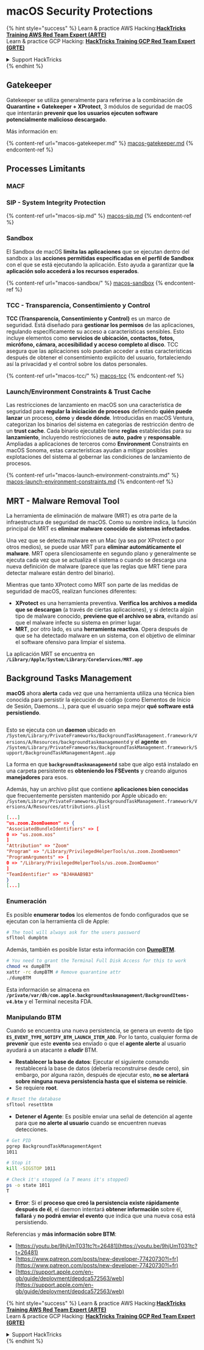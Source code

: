 # macOS Security Protections

{% hint style="success" %}
Learn & practice AWS Hacking:<img src="../../../.gitbook/assets/arte.png" alt="" data-size="line">[**HackTricks Training AWS Red Team Expert (ARTE)**](https://training.hacktricks.xyz/courses/arte)<img src="../../../.gitbook/assets/arte.png" alt="" data-size="line">\
Learn & practice GCP Hacking: <img src="../../../.gitbook/assets/grte.png" alt="" data-size="line">[**HackTricks Training GCP Red Team Expert (GRTE)**<img src="../../../.gitbook/assets/grte.png" alt="" data-size="line">](https://training.hacktricks.xyz/courses/grte)

<details>

<summary>Support HackTricks</summary>

* Check the [**subscription plans**](https://github.com/sponsors/carlospolop)!
* **Join the** 💬 [**Discord group**](https://discord.gg/hRep4RUj7f) or the [**telegram group**](https://t.me/peass) or **follow** us on **Twitter** 🐦 [**@hacktricks\_live**](https://twitter.com/hacktricks\_live)**.**
* **Share hacking tricks by submitting PRs to the** [**HackTricks**](https://github.com/carlospolop/hacktricks) and [**HackTricks Cloud**](https://github.com/carlospolop/hacktricks-cloud) github repos.

</details>
{% endhint %}

## Gatekeeper

Gatekeeper se utiliza generalmente para referirse a la combinación de **Quarantine + Gatekeeper + XProtect**, 3 módulos de seguridad de macOS que intentarán **prevenir que los usuarios ejecuten software potencialmente malicioso descargado**.

Más información en:

{% content-ref url="macos-gatekeeper.md" %}
[macos-gatekeeper.md](macos-gatekeeper.md)
{% endcontent-ref %}

## Processes Limitants

### MACF



### SIP - System Integrity Protection

{% content-ref url="macos-sip.md" %}
[macos-sip.md](macos-sip.md)
{% endcontent-ref %}

### Sandbox

El Sandbox de macOS **limita las aplicaciones** que se ejecutan dentro del sandbox a las **acciones permitidas especificadas en el perfil de Sandbox** con el que se está ejecutando la aplicación. Esto ayuda a garantizar que **la aplicación solo accederá a los recursos esperados**.

{% content-ref url="macos-sandbox/" %}
[macos-sandbox](macos-sandbox/)
{% endcontent-ref %}

### TCC - **Transparencia, Consentimiento y Control**

**TCC (Transparencia, Consentimiento y Control)** es un marco de seguridad. Está diseñado para **gestionar los permisos** de las aplicaciones, regulando específicamente su acceso a características sensibles. Esto incluye elementos como **servicios de ubicación, contactos, fotos, micrófono, cámara, accesibilidad y acceso completo al disco**. TCC asegura que las aplicaciones solo puedan acceder a estas características después de obtener el consentimiento explícito del usuario, fortaleciendo así la privacidad y el control sobre los datos personales.

{% content-ref url="macos-tcc/" %}
[macos-tcc](macos-tcc/)
{% endcontent-ref %}

### Launch/Environment Constraints & Trust Cache

Las restricciones de lanzamiento en macOS son una característica de seguridad para **regular la iniciación de procesos** definiendo **quién puede lanzar** un proceso, **cómo** y **desde dónde**. Introducidas en macOS Ventura, categorizan los binarios del sistema en categorías de restricción dentro de un **trust cache**. Cada binario ejecutable tiene **reglas** establecidas para su **lanzamiento**, incluyendo restricciones de **auto**, **padre** y **responsable**. Ampliadas a aplicaciones de terceros como **Environment** Constraints en macOS Sonoma, estas características ayudan a mitigar posibles explotaciones del sistema al gobernar las condiciones de lanzamiento de procesos.

{% content-ref url="macos-launch-environment-constraints.md" %}
[macos-launch-environment-constraints.md](macos-launch-environment-constraints.md)
{% endcontent-ref %}

## MRT - Malware Removal Tool

La herramienta de eliminación de malware (MRT) es otra parte de la infraestructura de seguridad de macOS. Como su nombre indica, la función principal de MRT es **eliminar malware conocido de sistemas infectados**.

Una vez que se detecta malware en un Mac (ya sea por XProtect o por otros medios), se puede usar MRT para **eliminar automáticamente el malware**. MRT opera silenciosamente en segundo plano y generalmente se ejecuta cada vez que se actualiza el sistema o cuando se descarga una nueva definición de malware (parece que las reglas que MRT tiene para detectar malware están dentro del binario).

Mientras que tanto XProtect como MRT son parte de las medidas de seguridad de macOS, realizan funciones diferentes:

* **XProtect** es una herramienta preventiva. **Verifica los archivos a medida que se descargan** (a través de ciertas aplicaciones), y si detecta algún tipo de malware conocido, **previene que el archivo se abra**, evitando así que el malware infecte su sistema en primer lugar.
* **MRT**, por otro lado, es una **herramienta reactiva**. Opera después de que se ha detectado malware en un sistema, con el objetivo de eliminar el software ofensivo para limpiar el sistema.

La aplicación MRT se encuentra en **`/Library/Apple/System/Library/CoreServices/MRT.app`**

## Background Tasks Management

**macOS** ahora **alerta** cada vez que una herramienta utiliza una técnica bien conocida para persistir la ejecución de código (como Elementos de Inicio de Sesión, Daemons...), para que el usuario sepa mejor **qué software está persistiendo**.

<figure><img src="../../../.gitbook/assets/image (1183).png" alt=""><figcaption></figcaption></figure>

Esto se ejecuta con un **daemon** ubicado en `/System/Library/PrivateFrameworks/BackgroundTaskManagement.framework/Versions/A/Resources/backgroundtaskmanagementd` y el **agente** en `/System/Library/PrivateFrameworks/BackgroundTaskManagement.framework/Support/BackgroundTaskManagementAgent.app`

La forma en que **`backgroundtaskmanagementd`** sabe que algo está instalado en una carpeta persistente es **obteniendo los FSEvents** y creando algunos **manejadores** para esos.

Además, hay un archivo plist que contiene **aplicaciones bien conocidas** que frecuentemente persisten mantenido por Apple ubicado en: `/System/Library/PrivateFrameworks/BackgroundTaskManagement.framework/Versions/A/Resources/attributions.plist`
```json
[...]
"us.zoom.ZoomDaemon" => {
"AssociatedBundleIdentifiers" => [
0 => "us.zoom.xos"
]
"Attribution" => "Zoom"
"Program" => "/Library/PrivilegedHelperTools/us.zoom.ZoomDaemon"
"ProgramArguments" => [
0 => "/Library/PrivilegedHelperTools/us.zoom.ZoomDaemon"
]
"TeamIdentifier" => "BJ4HAAB9B3"
}
[...]
```
### Enumeración

Es posible **enumerar todos** los elementos de fondo configurados que se ejecutan con la herramienta cli de Apple:
```bash
# The tool will always ask for the users password
sfltool dumpbtm
```
Además, también es posible listar esta información con [**DumpBTM**](https://github.com/objective-see/DumpBTM).
```bash
# You need to grant the Terminal Full Disk Access for this to work
chmod +x dumpBTM
xattr -rc dumpBTM # Remove quarantine attr
./dumpBTM
```
Esta información se almacena en **`/private/var/db/com.apple.backgroundtaskmanagement/BackgroundItems-v4.btm`** y el Terminal necesita FDA.

### Manipulando BTM

Cuando se encuentra una nueva persistencia, se genera un evento de tipo **`ES_EVENT_TYPE_NOTIFY_BTM_LAUNCH_ITEM_ADD`**. Por lo tanto, cualquier forma de **prevenir** que este **evento** sea enviado o que el **agente alerte** al usuario ayudará a un atacante a _**eludir**_ BTM.

* **Restablecer la base de datos**: Ejecutar el siguiente comando restablecerá la base de datos (debería reconstruirse desde cero), sin embargo, por alguna razón, después de ejecutar esto, **no se alertará sobre ninguna nueva persistencia hasta que el sistema se reinicie**.
* Se requiere **root**.
```bash
# Reset the database
sfltool resettbtm
```
* **Detener el Agente**: Es posible enviar una señal de detención al agente para que **no alerte al usuario** cuando se encuentren nuevas detecciones.
```bash
# Get PID
pgrep BackgroundTaskManagementAgent
1011

# Stop it
kill -SIGSTOP 1011

# Check it's stopped (a T means it's stopped)
ps -o state 1011
T
```
* **Error**: Si el **proceso que creó la persistencia existe rápidamente después de él**, el daemon intentará **obtener información** sobre él, **fallará** y **no podrá enviar el evento** que indica que una nueva cosa está persistiendo.

Referencias y **más información sobre BTM**:

* [https://youtu.be/9hjUmT031tc?t=26481](https://youtu.be/9hjUmT031tc?t=26481)
* [https://www.patreon.com/posts/new-developer-77420730?l=fr](https://www.patreon.com/posts/new-developer-77420730?l=fr)
* [https://support.apple.com/en-gb/guide/deployment/depdca572563/web](https://support.apple.com/en-gb/guide/deployment/depdca572563/web)

{% hint style="success" %}
Learn & practice AWS Hacking:<img src="../../../.gitbook/assets/arte.png" alt="" data-size="line">[**HackTricks Training AWS Red Team Expert (ARTE)**](https://training.hacktricks.xyz/courses/arte)<img src="../../../.gitbook/assets/arte.png" alt="" data-size="line">\
Learn & practice GCP Hacking: <img src="../../../.gitbook/assets/grte.png" alt="" data-size="line">[**HackTricks Training GCP Red Team Expert (GRTE)**<img src="../../../.gitbook/assets/grte.png" alt="" data-size="line">](https://training.hacktricks.xyz/courses/grte)

<details>

<summary>Support HackTricks</summary>

* Check the [**subscription plans**](https://github.com/sponsors/carlospolop)!
* **Join the** 💬 [**Discord group**](https://discord.gg/hRep4RUj7f) or the [**telegram group**](https://t.me/peass) or **follow** us on **Twitter** 🐦 [**@hacktricks\_live**](https://twitter.com/hacktricks\_live)**.**
* **Share hacking tricks by submitting PRs to the** [**HackTricks**](https://github.com/carlospolop/hacktricks) and [**HackTricks Cloud**](https://github.com/carlospolop/hacktricks-cloud) github repos.

</details>
{% endhint %}
